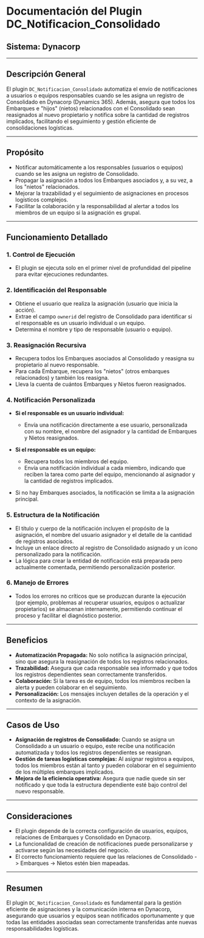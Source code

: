 # Documentación del Plugin DC_Notificacion_Consolidado

## Sistema: Dynacorp

---

## Descripción General

El plugin `DC_Notificacion_Consolidado` automatiza el envío de notificaciones a usuarios o equipos responsables cuando se les asigna un registro de Consolidado en Dynacorp (Dynamics 365). Además, asegura que todos los Embarques e "hijos" (nietos) relacionados con el Consolidado sean reasignados al nuevo propietario y notifica sobre la cantidad de registros implicados, facilitando el seguimiento y gestión eficiente de consolidaciones logísticas.

---

## Propósito

- Notificar automáticamente a los responsables (usuarios o equipos) cuando se les asigna un registro de Consolidado.
- Propagar la asignación a todos los Embarques asociados y, a su vez, a los "nietos" relacionados.
- Mejorar la trazabilidad y el seguimiento de asignaciones en procesos logísticos complejos.
- Facilitar la colaboración y la responsabilidad al alertar a todos los miembros de un equipo si la asignación es grupal.

---

## Funcionamiento Detallado

### 1. Control de Ejecución

- El plugin se ejecuta solo en el primer nivel de profundidad del pipeline para evitar ejecuciones redundantes.

### 2. Identificación del Responsable

- Obtiene el usuario que realiza la asignación (usuario que inicia la acción).
- Extrae el campo `ownerid` del registro de Consolidado para identificar si el responsable es un usuario individual o un equipo.
- Determina el nombre y tipo de responsable (usuario o equipo).

### 3. Reasignación Recursiva

- Recupera todos los Embarques asociados al Consolidado y reasigna su propietario al nuevo responsable.
- Para cada Embarque, recupera los "nietos" (otros embarques relacionados) y también los reasigna.
- Lleva la cuenta de cuántos Embarques y Nietos fueron reasignados.

### 4. Notificación Personalizada

- **Si el responsable es un usuario individual:**
  - Envía una notificación directamente a ese usuario, personalizada con su nombre, el nombre del asignador y la cantidad de Embarques y Nietos reasignados.
- **Si el responsable es un equipo:**
  - Recupera todos los miembros del equipo.
  - Envía una notificación individual a cada miembro, indicando que reciben la tarea como parte del equipo, mencionando al asignador y la cantidad de registros implicados.

- Si no hay Embarques asociados, la notificación se limita a la asignación principal.

### 5. Estructura de la Notificación

- El título y cuerpo de la notificación incluyen el propósito de la asignación, el nombre del usuario asignador y el detalle de la cantidad de registros asociados.
- Incluye un enlace directo al registro de Consolidado asignado y un ícono personalizado para la notificación.
- La lógica para crear la entidad de notificación está preparada pero actualmente comentada, permitiendo personalización posterior.

### 6. Manejo de Errores

- Todos los errores no críticos que se produzcan durante la ejecución (por ejemplo, problemas al recuperar usuarios, equipos o actualizar propietarios) se almacenan internamente, permitiendo continuar el proceso y facilitar el diagnóstico posterior.

---

## Beneficios

- **Automatización Propagada:** No solo notifica la asignación principal, sino que asegura la reasignación de todos los registros relacionados.
- **Trazabilidad:** Asegura que cada responsable sea informado y que todos los registros dependientes sean correctamente transferidos.
- **Colaboración:** Si la tarea es de equipo, todos los miembros reciben la alerta y pueden colaborar en el seguimiento.
- **Personalización:** Los mensajes incluyen detalles de la operación y el contexto de la asignación.

---

## Casos de Uso

- **Asignación de registros de Consolidado:** Cuando se asigna un Consolidado a un usuario o equipo, este recibe una notificación automatizada y todos los registros dependientes se reasignan.
- **Gestión de tareas logísticas complejas:** Al asignar registros a equipos, todos los miembros están al tanto y pueden colaborar en el seguimiento de los múltiples embarques implicados.
- **Mejora de la eficiencia operativa:** Asegura que nadie quede sin ser notificado y que toda la estructura dependiente esté bajo control del nuevo responsable.

---

## Consideraciones

- El plugin depende de la correcta configuración de usuarios, equipos, relaciones de Embarques y Consolidado en Dynacorp.
- La funcionalidad de creación de notificaciones puede personalizarse y activarse según las necesidades del negocio.
- El correcto funcionamiento requiere que las relaciones de Consolidado -> Embarques -> Nietos estén bien mapeadas.

---

## Resumen

El plugin `DC_Notificacion_Consolidado` es fundamental para la gestión eficiente de asignaciones y la comunicación interna en Dynacorp, asegurando que usuarios y equipos sean notificados oportunamente y que todas las entidades asociadas sean correctamente transferidas ante nuevas responsabilidades logísticas.